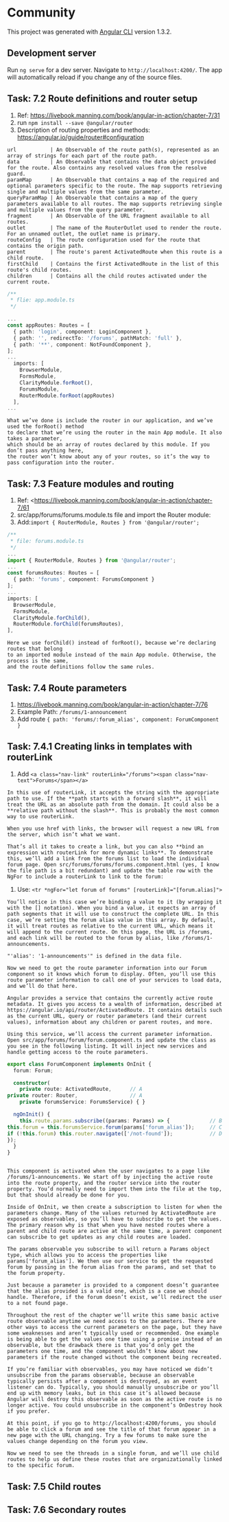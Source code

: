 # Community

This project was generated with [Angular CLI](https://github.com/angular/angular-cli) version 1.3.2.

## Development server

Run `ng serve` for a dev server. Navigate to `http://localhost:4200/`. The app will automatically reload if you change any of the source files.

## Task: 7.2 Route definitions and router setup

1. Ref: <https://livebook.manning.com/book/angular-in-action/chapter-7/31>
2. run ```npm install --save @angular/router```
3. Description  of routing properties and methods: <https://angular.io/guide/router#configuration>

```text
url           | An Observable of the route path(s), represented as an array of strings for each part of the route path.
data          | An Observable that contains the data object provided for the route. Also contains any resolved values from the resolve guard.
paramMap      | An Observable that contains a map of the required and optional parameters specific to the route. The map supports retrieving single and multiple values from the same parameter.
queryParamMap | An Observable that contains a map of the query parameters available to all routes. The map supports retrieving single and multiple values from the query parameter.
fragment      | An Observable of the URL fragment available to all routes.
outlet        | The name of the RouterOutlet used to render the route. For an unnamed outlet, the outlet name is primary.
routeConfig   | The route configuration used for the route that contains the origin path.
parent        | The route's parent ActivatedRoute when this route is a child route.
firstChild    | Contains the first ActivatedRoute in the list of this route's child routes.
children      | Contains all the child routes activated under the current route.
```

```typescript
/**
 * flie: app.module.ts
 */

...
const appRoutes: Routes = [
  { path: 'login', component: LoginComponent },
  { path: '', redirectTo: '/forums', pathMatch: 'full' },
  { path: '**', component: NotFoundComponent },
];
...
  imports: [
    BrowserModule,
    FormsModule,
    ClarityModule.forRoot(),
    ForumsModule,
    RouterModule.forRoot(appRoutes)
  ],
...
```

```text
What we’ve done is include the router in our application, and we’ve used the forRoot() method
to declare that we’re using the router in the main App module. It also takes a parameter,
which should be an array of routes declared by this module. If you don’t pass anything here,
the router won’t know about any of your routes, so it’s the way to pass configuration into the router.
```

## Task: 7.3 Feature modules and routing

1. Ref: <<https://livebook.manning.com/book/angular-in-action/chapter-7/61>
2. src/app/forums/forums.module.ts file and import the Router module:
3. Add:```import { RouterModule, Routes } from '@angular/router';```

```TypeScript
/**
 * file: forums.module.ts
 */
...
import { RouterModule, Routes } from '@angular/router';
...
const forumsRoutes: Routes = [
  { path: 'forums', component: ForumsComponent }
];
...
imports: [
  BrowserModule,
  FormsModule,
  ClarityModule.forChild(),
  RouterModule.forChild(forumsRoutes),
],

```

```text
Here we use forChild() instead of forRoot(), because we’re declaring routes that belong
to an imported module instead of the main App module. Otherwise, the process is the same,
and the route definitions follow the same rules.
```

## Task: 7.4 Route parameters

1. <https://livebook.manning.com/book/angular-in-action/chapter-7/76>
2. Example Path: ```/forums/1-announcement```
3. Add route ```{ path: 'forums/:forum_alias', component: ForumComponent }```

## Task: 7.4.1 Creating links in templates with routerLink

1. Add ```<a class="nav-link" routerLink="/forums"><span class="nav-text">Forums</span></a>```

```text
In this use of routerLink, it accepts the string with the appropriate path to use. If the **path starts with a forward slash**, it will treat the URL as an absolute path from the domain. It could also be a **relative path without the slash**. This is probably the most common way to use routerLink.

When you use href with links, the browser will request a new URL from the server, which isn’t what we want.

That’s all it takes to create a link, but you can also **bind an expression with routerLink for more dynamic links**. To demonstrate this, we’ll add a link from the forums list to load the individual forum page. Open src/forums/forums/forums.component.html (yes, I know the file path is a bit redundant) and update the table row with the NgFor to include a routerLink to link to the forum:
```

1. Use: ```<tr *ngFor="let forum of forums" [routerLink]="[forum.alias]">```

```Text
You’ll notice in this case we’re binding a value to it (by wrapping it with the [] notation). When you bind a value, it expects an array of path segments that it will use to construct the complete URL. In this case, we’re setting the forum alias value in this array. By default, it will treat routes as relative to the current URL, which means it will append to the current route. On this page, the URL is /forums, and each link will be routed to the forum by alias, like /forums/1-announcements.

"'alias': '1-announcements'" is defined in the data file.

Now we need to get the route parameter information into our Forum component so it knows which forum to display. Often, you’ll use this route parameter information to call one of your services to load data, and we’ll do that here.

Angular provides a service that contains the currently active route metadata. It gives you access to a wealth of information, described at https://angular.io/api/router/ActivatedRoute. It contains details such as the current URL, query or router parameters (and their current values), information about any children or parent routes, and more.

Using this service, we’ll access the current parameter information. Open src/app/forums/forum/forum.component.ts and update the class as you see in the following listing. It will inject new services and handle getting access to the route parameters.

```

```TypeSCript
export class ForumComponent implements OnInit {
  forum: Forum;

  constructor(
    private route: ActivatedRoute,      // A
private router: Router,                 // A
    private forumsService: ForumsService) { }

  ngOnInit() {
    this.route.params.subscribe((params: Params) => {             // B
this.forum = this.forumsService.forum(params['forum_alias']);     // C
if (!this.forum) this.router.navigate(['/not-found']);            // D
});
  }
}
```

```Text

This component is activated when the user navigates to a page like /forums/1-announcements. We start off by injecting the active route into the route property, and the router service into the router property. You’d normally need to import them into the file at the top, but that should already be done for you.

Inside of OnInit, we then create a subscription to listen for when the parameters change. Many of the values returned by ActivatedRoute are exposed as observables, so you’ll have to subscribe to get the values. The primary reason why is that when you have nested routes where a parent and child route are active at the same time, a parent component can subscribe to get updates as any child routes are loaded.

The params observable you subscribe to will return a Params object type, which allows you to access the properties like params['forum_alias']. We then use our service to get the requested forum by passing in the forum alias from the params, and set that to the forum property.

Just because a parameter is provided to a component doesn’t guarantee that the alias provided is a valid one, which is a case we should handle. Therefore, if the forum doesn’t exist, we’ll redirect the user to a not found page.

Throughout the rest of the chapter we’ll write this same basic active route observable anytime we need access to the parameters. There are other ways to access the current parameters on the page, but they have some weaknesses and aren’t typically used or recommended. One example is being able to get the values one time using a promise instead of an observable, but the drawback there is that you’d only get the parameters one time, and the component wouldn’t know about new parameters if the route changed without the component being recreated.

If you’re familiar with observables, you may have noticed we didn’t unsubscribe from the params observable, because an observable typically persists after a component is destroyed, as an event listener can do. Typically, you should manually unsubscribe or you’ll end up with memory leaks, but in this case it’s allowed because Angular will destroy this observable as soon as the active route is no longer active. You could unsubscribe in the component’s OnDestroy hook if you prefer.

At this point, if you go to http://localhost:4200/forums, you should be able to click a forum and see the title of that forum appear in a new page with the URL changing. Try a few forums to make sure the values change depending on the forum you view.

Now we need to see the threads in a single forum, and we’ll use child routes to help us define these routes that are organizationally linked to the specific forum.
```

## Task: 7.5 Child routes

## Task: 7.6 Secondary routes
